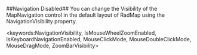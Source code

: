 ##Navigation Disabled##
You can change the Visibility of the MapNavigation control in the default layout of RadMap using the NavigationVisibility property.

<keywords:NavigationVisibility, IsMouseWheelZoomEnabled, IsKeyboardNavigationEnabled, MouseClickMode, MouseDoubleClickMode, MouseDragMode, ZoomBarVisibility>